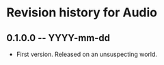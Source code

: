 # Revision history for Audio

## 0.1.0.0 -- YYYY-mm-dd

* First version. Released on an unsuspecting world.
